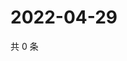 # 2022-04-29

共 0 条

<!-- BEGIN WEIBO -->
<!-- 最后更新时间 Fri Apr 29 2022 20:25:00 GMT+0800 (China Standard Time) -->

<!-- END WEIBO -->
